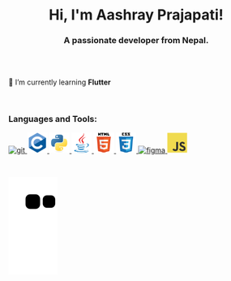 <h1 align="center">Hi, I'm Aashray Prajapati!</h1>
<h3 align="center">A passionate developer from Nepal.</h3>

<br>
<br>

🌱 I’m currently learning **Flutter**

<br>

  <h3 align="left">Languages and Tools:</h3>
    <p align="left">
    <a href="https://git-scm.com/" target="_blank" rel="noreferrer">
      <img alt="git" src="https://www.vectorlogo.zone/logos/git-scm/git-scm-icon.svg" width="40" height="40">
    </a>
    <a href="https://www.cprogramming.com/" target="_blank" rel="noreferrer">
      <img alt="C" src="https://raw.githubusercontent.com/devicons/devicon/master/icons/c/c-original.svg" width="40"
      height="40">
    </a>
    <a href="https://www.python.org" target="_blank" rel="noreferrer">
      <img alt="python" src="https://raw.githubusercontent.com/devicons/devicon/master/icons/python/python-original.svg"
        width="40" height="40">
    </a>
    <a href="https://www.java.com" target="_blank" rel="noreferrer">
      <img alt="java" src="https://raw.githubusercontent.com/devicons/devicon/master/icons/java/java-original.svg"
        width="40" height="40">
    </a>
    <a href="https://html.spec.whatwg.org/" target="_blank" rel="noreferrer">
      <img alt="html5"
        src="https://raw.githubusercontent.com/devicons/devicon/master/icons/html5/html5-original-wordmark.svg"
        alt="html5" width="40" height="40">
    </a>
    <a href="https://www.w3.org/TR/CSS/#css" target="_blank" rel="noreferrer">
      <img alt="css3"
        src="https://raw.githubusercontent.com/devicons/devicon/master/icons/css3/css3-original-wordmark.svg" width="40"
        height="40">
    </a>
    <a href="https://www.figma.com/" target="_blank" rel="noreferrer">
      <img alt="figma" src="https://www.vectorlogo.zone/logos/figma/figma-icon.svg" width="40" height="40">
    </a>
    <a href="https://www.javascript.com/" target="_blank" rel="noreferrer">
      <img alt="javascript"
        src="https://raw.githubusercontent.com/devicons/devicon/master/icons/javascript/javascript-original.svg"
        width="40" height="40">
    </a>
  </p>
  
  <br>

![snake svg](https://github.com/AashrayPrajapati/AashrayPrajapati/blob/output/github-contribution-grid-snake.svg)
